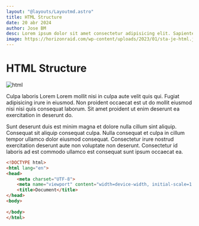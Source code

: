 ```yaml
---
layout: "@layouts/Layoutmd.astro"
title: HTML Structure
date: 20 abr 2024
author: Jose BM
desc: Lorem ipsum dolor sit amet consectetur adipisicing elit. Sapiente vitae velit, dignissimos, labore aut laboriosam ullam eos incidunt sequi, quae repellat excepturi nam reprehenderit explicabo accusamus praesentium quidem? Illo, accusamus.
image: https://horizonraid.com/wp-content/uploads/2023/01/sta-je-html.jpg
---
```



# HTML Structure

![html](https://horizonraid.com/wp-content/uploads/2023/01/sta-je-html.jpg)

Culpa laboris Lorem Lorem mollit nisi in culpa aute velit quis qui. Fugiat adipisicing irure in eiusmod. Non proident occaecat est ut do mollit eiusmod nisi nisi quis consequat laborum. Sit amet proident ut enim deserunt ea exercitation in deserunt do.

Sunt deserunt duis est minim magna et dolore nulla cillum sint aliquip. Consequat sit aliquip consequat culpa. Nulla consequat et culpa in cillum tempor ullamco dolor eiusmod consequat. Consectetur irure nostrud exercitation deserunt aute non voluptate non deserunt. Consectetur id laboris ad est commodo ullamco est consequat sunt ipsum occaecat ea.

```html
<!DOCTYPE html>
<html lang="en">
<head>
	<meta charset="UTF-8">
	<meta name="viewport" content="width=device-width, initial-scale=1.0">
	<title>Document</title>
</head>
<body>
	
</body>
</html>
```